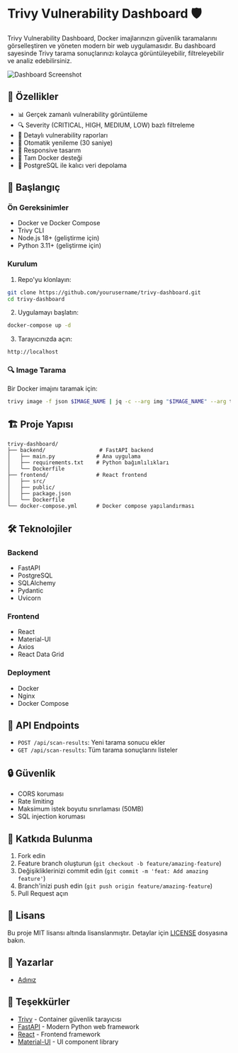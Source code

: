 # Trivy Vulnerability Dashboard 🛡️

Trivy Vulnerability Dashboard, Docker imajlarınızın güvenlik taramalarını görselleştiren ve yöneten modern bir web uygulamasıdır. Bu dashboard sayesinde Trivy tarama sonuçlarınızı kolayca görüntüleyebilir, filtreleyebilir ve analiz edebilirsiniz.

![Dashboard Screenshot](docs/dashboard-screenshot.png)

## 🌟 Özellikler

- 📊 Gerçek zamanlı vulnerability görüntüleme
- 🔍 Severity (CRITICAL, HIGH, MEDIUM, LOW) bazlı filtreleme
- 📝 Detaylı vulnerability raporları
- 🔄 Otomatik yenileme (30 saniye)
- 📱 Responsive tasarım
- 🐳 Tam Docker desteği
- 💾 PostgreSQL ile kalıcı veri depolama

## 🚀 Başlangıç

### Ön Gereksinimler

- Docker ve Docker Compose
- Trivy CLI
- Node.js 18+ (geliştirme için)
- Python 3.11+ (geliştirme için)

### Kurulum

1. Repo'yu klonlayın:
```bash
git clone https://github.com/yourusername/trivy-dashboard.git
cd trivy-dashboard
```

2. Uygulamayı başlatın:
```bash
docker-compose up -d
```

3. Tarayıcınızda açın:
```
http://localhost
```

### 🔍 Image Tarama

Bir Docker imajını taramak için:

```bash
trivy image -f json $IMAGE_NAME | jq -c --arg img "$IMAGE_NAME" --arg time "$(date -u +"%Y-%m-%dT%H:%M:%SZ")" '{image_name: $img, scan_time: $time, vulnerabilities: [.Results[] | select(.Vulnerabilities != null) | .Vulnerabilities[]] | unique}' | curl -X POST -H "Content-Type: application/json" -d @- http://localhost/api/scan-results
```

## 🏗️ Proje Yapısı

```
trivy-dashboard/
├── backend/                 # FastAPI backend
│   ├── main.py             # Ana uygulama
│   ├── requirements.txt    # Python bağımlılıkları
│   └── Dockerfile         
├── frontend/               # React frontend
│   ├── src/               
│   ├── public/            
│   ├── package.json       
│   └── Dockerfile        
└── docker-compose.yml      # Docker compose yapılandırması
```

## 🛠️ Teknolojiler

### Backend
- FastAPI
- PostgreSQL
- SQLAlchemy
- Pydantic
- Uvicorn

### Frontend
- React
- Material-UI
- Axios
- React Data Grid

### Deployment
- Docker
- Nginx
- Docker Compose

## 📝 API Endpoints

- `POST /api/scan-results`: Yeni tarama sonucu ekler
- `GET /api/scan-results`: Tüm tarama sonuçlarını listeler

## 🔒 Güvenlik

- CORS koruması
- Rate limiting
- Maksimum istek boyutu sınırlaması (50MB)
- SQL injection koruması

## 🤝 Katkıda Bulunma

1. Fork edin
2. Feature branch oluşturun (`git checkout -b feature/amazing-feature`)
3. Değişikliklerinizi commit edin (`git commit -m 'feat: Add amazing feature'`)
4. Branch'inizi push edin (`git push origin feature/amazing-feature`)
5. Pull Request açın

## 📄 Lisans

Bu proje MIT lisansı altında lisanslanmıştır. Detaylar için [LICENSE](LICENSE) dosyasına bakın.

## 👥 Yazarlar

- [Adınız](https://github.com/yourusername)

## 🙏 Teşekkürler

- [Trivy](https://github.com/aquasecurity/trivy) - Container güvenlik tarayıcısı
- [FastAPI](https://fastapi.tiangolo.com/) - Modern Python web framework
- [React](https://reactjs.org/) - Frontend framework
- [Material-UI](https://mui.com/) - UI component library
